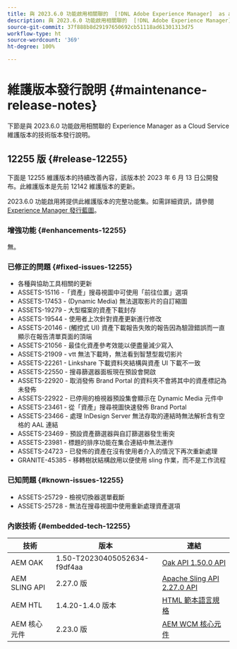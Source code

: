 ```yaml
---
title: 與 2023.6.0 功能啟用相關聯的  [!DNL Adobe Experience Manager]  as a Cloud Service 維護版本發行說明。
description: 與 2023.6.0 功能啟用相關聯的  [!DNL Adobe Experience Manager]  as a Cloud Service 維護版本發行說明。
source-git-commit: 37f888b8d29197650692cb51118ad61301313d75
workflow-type: ht
source-wordcount: '369'
ht-degree: 100%

---
```


# 維護版本發行說明 {#maintenance-release-notes}

下節是與 2023.6.0 功能啟用相關聯的 Experience Manager as a Cloud Service 維護版本的技術版本發行說明。

## 12255 版 {#release-12255}

下面是 12255 維護版本的持續改善內容，該版本於 2023 年 6 月 13 日公開發布。此維護版本是先前 12142 維護版本的更新。

2023.6.0 功能啟用將提供此維護版本的完整功能集。如需詳細資訊，請參閱[Experience Manager 發行藍圖](https://experienceleague.adobe.com/docs/experience-manager-release-information/aem-release-updates/update-releases-roadmap.html)。

### 增強功能 {#enhancements-12255}

無。

### 已修正的問題 {#fixed-issues-12255}

- 各種與協助工具相關的更新
- ASSETS-15116 -「資產」搜尋視圖中可使用「前往位置」選項
- ASSETS-17453 - (Dynamic Media) 無法選取影片的自訂縮圖
- ASSETS-19279 - 大型檔案的資產下載封存
- ASSETS-19544 - 使用者上次針對資產更新進行修改
- ASSETS-20146 - (觸控式 UI) 資產下載報告失敗的報告因為驗證錯誤而一直顯示在報告清單頁面的頂端
- ASSETS-21056 - 最佳化資產參考效能以便盡量減少寫入
- ASSETS-21909 - vtt 無法下載時，無法看到智慧型裁切影片
- ASSETS-22261 - Linkshare 下載資料夾結構與資產 UI 下載不一致
- ASSETS-22550 - 搜尋篩選器面板現在預設會開啟
- ASSETS-22920 - 取消發佈 Brand Portal 的資料夾不會將其中的資產標記為未發佈
- ASSETS-22922 - 已停用的檢視器預設集會顯示在 Dynamic Media 元件中
- ASSETS-23461 - 從「資產」搜尋視圖快速發佈 Brand Portal
- ASSETS-23466 - 處理 InDesign Server 無法存取的連結時無法解析含有空格的 AAL 連結
- ASSETS-23469 - 預設資產篩選器與自訂篩選器發生衝突
- ASSETS-23981 - 標題的排序功能在集合連結中無法運作
- ASSETS-24723 - 已發佈的資產在沒有使用者介入的情況下再次重新處理
- GRANITE-45385 - 移轉樹狀結構啟用以便使用 sling 作業，而不是工作流程

### 已知問題 {#known-issues-12255}

- ASSETS-25729 - 檢視切換器選單截斷
- ASSETS-25728 - 無法在搜尋視圖中使用重新處理資產選項

### 內嵌技術 {#embedded-tech-12255}

| 技術 | 版本 | 連結 |
|---|---|---|
| AEM OAK | 1.50-T20230405052634-f9df4aa | [Oak API 1.50.0 API](https://www.javadoc.io/doc/org.apache.jackrabbit/oak-api/1.50.0/index.html) |
| AEM SLING API | 2.27.0 版 | [Apache Sling API 2.27.0 API](https://www.javadoc.io/doc/org.apache.sling/org.apache.sling.api/latest/index.html) |
| AEM HTL | 1.4.20-1.4.0 版本 | [HTML 範本語言規格](https://github.com/adobe/htl-spec) |
| AEM 核心元件 | 2.23.0 版 | [AEM WCM 核心元件](https://github.com/adobe/aem-core-wcm-components) |
